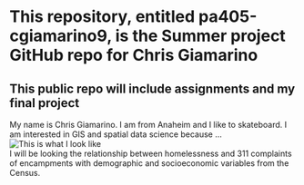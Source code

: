 # This repository, entitled pa405-cgiamarino9, is the Summer project GitHub repo for Chris Giamarino
## This public repo will include assignments and my final project
My name is Chris Giamarino. I am from Anaheim and I like to skateboard. I am interested in GIS and spatial data science because ...<br />
![This is what I look like](https://media.licdn.com/dms/image/v2/D4E03AQF65EU5IpDaSw/profile-displayphoto-shrink_200_200/profile-displayphoto-shrink_200_200/0/1680806302704?e=2147483647&v=beta&t=gTdiTmvBmV-ZHdNmPYX_DkKRH1eLck07VANd93XHTKY)<br />
I will be looking the relationship between homelessness and 311 complaints of encampments with demographic and socioeconomic variables from the Census. 
